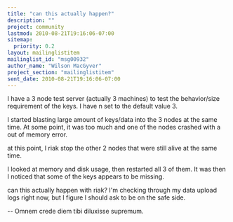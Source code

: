 ```yaml
---
title: "can this actually happen?"
description: ""
project: community
lastmod: 2010-08-21T19:16:06-07:00
sitemap:
  priority: 0.2
layout: mailinglistitem
mailinglist_id: "msg00932"
author_name: "Wilson MacGyver"
project_section: "mailinglistitem"
sent_date: 2010-08-21T19:16:06-07:00
---
```



I have a 3 node test server (actually 3 machines) to test the
behavior/size requirement of
the keys. I have n set to the default value 3.

I started blasting large amount of keys/data into the 3 nodes at the
same time. At some point, it was too
much and one of the nodes crashed with a out of memory error.

at this point, I riak stop the other 2 nodes that were still alive at
the same time.

I looked at memory and disk usage, then restarted all 3 of them.
It was then I noticed that some of the keys appears to be missing.

can this actually happen with riak? I'm checking through my data
upload logs right now,
but I figure I should ask to be on the safe side.

-- 
Omnem crede diem tibi diluxisse supremum.

